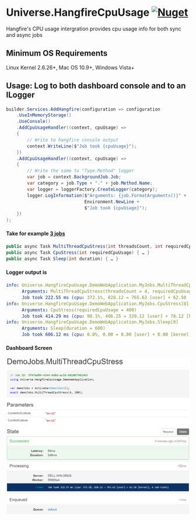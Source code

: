 # Universe.HangfireCpuUsage [![Nuget](https://img.shields.io/nuget/v/Universe.HangfireCpuUsage)](https://www.nuget.org/packages/Universe.HangfireCpuUsage)
Hangfire's CPU usage intergration provides cpu usage info for both sync and async jobs

## Minimum OS Requirements
Linux Kernel 2.6.26+, Mac OS 10.9+, Windows Vista+

## Usage: Log to both dashboard console and to an ILogger
```csharp
builder.Services.AddHangfire(configuration => configuration
    .UseInMemoryStorage()
    .UseConsole()
    .AddCpuUsageHandler((context, cpuUsage) =>
    {
        // Write to hangfire console output
        context.WriteLine($"Job took {cpuUsage}");
    })
    .AddCpuUsageHandler((context, cpuUsage) =>
    {
        // Write the same to "Type.Method" logger
        var job = context.BackgroundJob.Job;
        var category = job.Type + "." + job.Method.Name;
        var logger = loggerFactory.CreateLogger(category);
        logger.LogInformation($"Arguments: {job.FormatArguments()}" +
                              Environment.NewLine +
                              $"Job took {cpuUsage}");
    })
);
```

#### Take for example [3 jobs](Universe.HangfireCpuUsage.DemoWebApplication/DemoJobs.cs)
```csharp
public async Task MultiThreadCpuStress(int threadsCount, int requiredCpuUsage) { … }
public async Task CpuStress(int requiredCpuUsage) { … }
public async Task Sleep(int duration) { … }
```

#### Logger output is
```yaml
info: Universe.HangfireCpuUsage.DemoWebApplication.MyJobs.MultiThreadCpuStress[0]
      Arguments: MultiThreadCpuStress(threadsCount = 4, requiredCpuUsage = 200)
      Job took 222.55 ms (cpu: 372.1%, 828.12 = 765.62 [user] + 62.50 [kernel], 4 sub-tasks)
info: Universe.HangfireCpuUsage.DemoWebApplication.MyJobs.CpuStress[0]
      Arguments: CpuStress(requiredCpuUsage = 400)
      Job took 414.29 ms (cpu: 98.1%, 406.25 = 328.12 [user] + 78.12 [kernel], 1 sub-task)
info: Universe.HangfireCpuUsage.DemoWebApplication.MyJobs.Sleep[0]
      Arguments: Sleep(duration = 600)
      Job took 606.12 ms (cpu: 0.0%, 0.00 = 0.00 [user] + 0.00 [kernel], 2 sub-tasks)
```

#### Dashboard Screen
<img src="https://github.com/devizer/Universe.HangfireCpuUsage/raw/main/Images/Hangfire.CpuUsage.Dashboard.png" width="1282px" Alt="Job CPU Usage dashboard screen" Title="Job CPU Usage dashboard screen">
